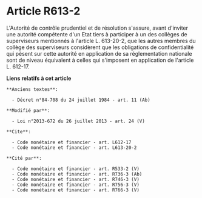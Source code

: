 # Article R613-2

L'Autorité de contrôle prudentiel et de résolution s'assure, avant d'inviter une autorité compétente d'un Etat tiers à
participer à un des collèges de superviseurs mentionnés à l'article L. 613-20-2, que les autres membres du collège des
superviseurs considèrent que les obligations de confidentialité qui pèsent sur cette autorité en application de sa
réglementation nationale sont de niveau équivalent à celles qui s'imposent en application de l'article L. 612-17.

**Liens relatifs à cet article**

	**Anciens textes**:

	  - Décret n°84-708 du 24 juillet 1984 - art. 11 (Ab)

	**Modifié par**:

	  - Loi n°2013-672 du 26 juillet 2013 - art. 24 (V)

	**Cite**:

	  - Code monétaire et financier - art. L612-17
	  - Code monétaire et financier - art. L613-20-2

	**Cité par**:

	  - Code monétaire et financier - art. R533-2 (V)
	  - Code monétaire et financier - art. R736-3 (Ab)
	  - Code monétaire et financier - art. R746-3 (V)
	  - Code monétaire et financier - art. R756-3 (V)
	  - Code monétaire et financier - art. R766-3 (V)
